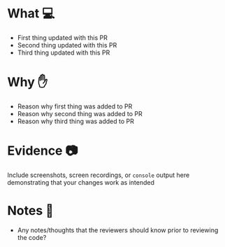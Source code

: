 # What :computer: 
* First thing updated with this PR
* Second thing updated with this PR
* Third thing updated with this PR

# Why :hand:
* Reason why first thing was added to PR
* Reason why second thing was added to PR
* Reason why third thing was added to PR

# Evidence :camera:
Include screenshots, screen recordings, or `console` output here demonstrating that your changes work as intended

<!-- All sections below are optional. You can erase any section not applicable to your Pull Request. -->

# Notes :memo:
* Any notes/thoughts that the reviewers should know prior to reviewing the code?